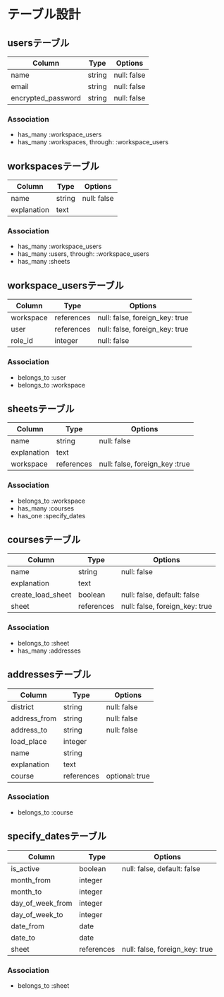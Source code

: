 # テーブル設計

## usersテーブル

| Column             | Type   | Options     |
| ------------------ | ------ | ----------- |
| name               | string | null: false |
| email              | string | null: false |
| encrypted_password | string | null: false |

### Association

- has_many :workspace_users
- has_many :workspaces, through: :workspace_users

## workspacesテーブル

| Column      | Type   | Options     |
| ----------- | ------ | ----------- |
| name        | string | null: false |
| explanation | text   |             |

### Association

- has_many :workspace_users
- has_many :users, through: :workspace_users
- has_many :sheets

## workspace_usersテーブル

| Column    | Type       | Options                        |
| --------- | ----       | ------------------------------ |
| workspace | references | null: false, foreign_key: true |
| user      | references | null: false, foreign_key: true |
| role_id   | integer    | null: false                    |

### Association

- belongs_to :user
- belongs_to :workspace

## sheetsテーブル

| Column      | Type       | Options                        |
| ----------- | ---------- | ------------------------------ |
| name        | string     | null: false                    |
| explanation | text       |                                |
| workspace   | references | null: false, foreign_key :true |

### Association

- belongs_to :workspace
- has_many :courses
- has_one :specify_dates

## coursesテーブル

| Column            | Type       | Options                        |
| ----------------- | ---------- | ------------------------------ |
| name              | string     | null: false                    |
| explanation       | text       |                                |
| create_load_sheet | boolean    | null: false, default: false    |
| sheet             | references | null: false, foreign_key: true |

### Association

- belongs_to :sheet
- has_many :addresses

## addressesテーブル

| Column       | Type       | Options        |
| ------------ | ----       | -------------- |
| district     | string     | null: false    |
| address_from | string     | null: false    |
| address_to   | string     | null: false    |
| load_place   | integer    |                |
| name         | string     |                |
| explanation  | text       |                |
| course       | references | optional: true |

### Association

- belongs_to :course

## specify_datesテーブル

| Column           | Type       | Options                        |
| ---------------- | ---------- | ------------------------------ |
| is_active        | boolean    | null: false, default: false    |
| month_from       | integer    |                                |
| month_to         | integer    |                                |
| day_of_week_from | integer    |                                |
| day_of_week_to   | integer    |                                |
| date_from        | date       |                                |
| date_to          | date       |                                |
| sheet            | references | null: false, foreign_key: true |

### Association

- belongs_to :sheet